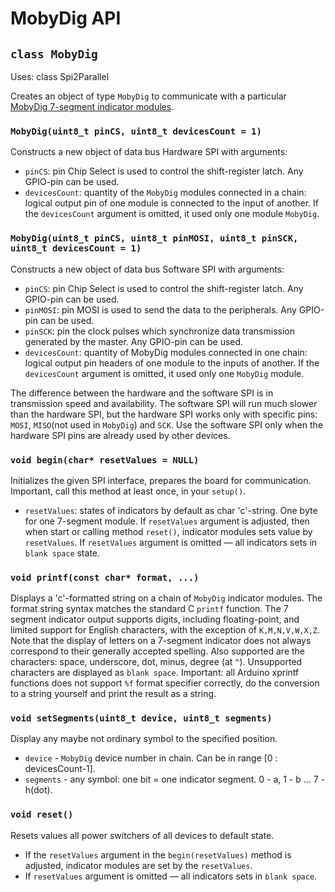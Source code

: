 # MobyDig API

## `class MobyDig`
Uses: class Spi2Parallel

Creates an object of type `MobyDig` to communicate with a particular [MobyDig 7-segment indicator modules](https://my.amperka.com/modules/mobydig).

### `MobyDig(uint8_t pinCS, uint8_t devicesCount = 1)`

Constructs a new object of data bus Hardware SPI with arguments:

- `pinCS`: pin Chip Select is used to control the shift-register latch. Any GPIO-pin can be used.
- `devicesCount`: quantity of the `MobyDig` modules connected in a chain: logical output pin of one module is connected to the input of another. If the `devicesCount` argument is omitted, it used only one module `MobyDig`.

### `MobyDig(uint8_t pinCS, uint8_t pinMOSI, uint8_t pinSCK, uint8_t devicesCount = 1)`

Constructs a new object of data bus Software SPI with arguments:

- `pinCS`: pin Chip Select is used to control the shift-register latch. Any GPIO-pin can be used.
- `pinMOSI`: pin MOSI is used to send the data to the peripherals. Any GPIO-pin can be used.
- `pinSCK`: pin the clock pulses which synchronize data transmission generated by the master. Any GPIO-pin can be used.
- `devicesCount`: quantity of MobyDig modules connected in one chain: logical output pin headers of one module to the inputs of another. If the `devicesCount` argument is omitted, it used only one `MobyDig` module.

The difference between the hardware and the software SPI is in transmission speed and availability. The software SPI will run much slower than the hardware SPI, but the hardware SPI works only with specific pins: `MOSI`, `MISO`(not used in `MobyDig`) and `SCK`. Use the software SPI only when the hardware SPI pins are already used by other devices.

### `void begin(char* resetValues = NULL)`

Initializes the given SPI interface, prepares the board for communication. Important, call this method at least once, in your `setup()`.

- `resetValues`: states of indicators by default as char 'c'-string. One byte for one 7-segment module. If `resetValues` argument is adjusted, then when start or calling method `reset()`, indicator modules sets value by `resetValues`. If `resetValues` argument is omitted — all indicators sets in `blank space` state.

### `void printf(const char* format, ...)`

Displays a 'c'-formatted string on a chain of `MobyDig` indicator modules. The format string syntax matches the standard C `printf` function.
The 7 segment indicator output supports digits, including floating-point, and limited support for English characters, with the exception of `K,M,N,V,W,X,Z`. Note that the display of letters on a 7-segment indicator does not always correspond to their generally accepted spelling.
Also supported are the characters: space, underscore, dot, minus, degree (at `^`). Unsupported characters are displayed as `blank space`.
Important: all Arduino xprintf functions does not support `%f` format specifier correctly, do the conversion to a string yourself and print the result as a string.

### `void setSegments(uint8_t device, uint8_t segments)`

Display any maybe not ordinary symbol to the specified position.
- `device` - `MobyDig` device number in chain. Can be in range [0 : devicesCount-1].
- `segments` - any symbol: one bit = one indicator segment. 0 - a, 1 - b ... 7 - h(dot).

### `void reset()`

Resets values all power switchers of all devices to default state.

- If the `resetValues` argument in the `begin(resetValues)` method is adjusted, indicator modules are set by the `resetValues`.
- If `resetValues` argument is omitted — all indicators sets in `blank space`.

